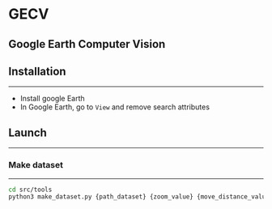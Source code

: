 # GECV

## Google Earth Computer Vision

## Installation

---

- Install google Earth
- In Google Earth, go to `View` and remove search attributes

## Launch

---

### Make dataset

---

```bash
cd src/tools
python3 make_dataset.py {path_dataset} {zoom_value} {move_distance_value} {nb_screenshot}
```


